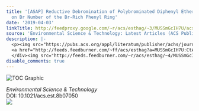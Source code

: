 ```yaml
---
title: '[ASAP] Reductive Debromination of Polybrominated Diphenyl Ethers: Dependence
  on Br Number of the Br-Rich Phenyl Ring'
date: '2019-04-03'
linkTitle: http://feedproxy.google.com/~r/acs/esthag/~3/MUSSmGcIH7U/acs.est.8b07050
source: 'Environmental Science & Technology: Latest Articles (ACS Publications)'
description: |-
  <p><img src="https://pubs.acs.org/appl/literatum/publisher/achs/journals/content/esthag/0/esthag.ahead-of-print/acs.est.8b07050/20190403/images/medium/es-2018-07050p_0007.gif" alt="TOC Graphic"/></p><div><cite>Environmental Science & Technology</cite></div><div>DOI: 10.1021/acs.est.8b07050</div><div class="feedflare">
  <a href="http://feeds.feedburner.com/~ff/acs/esthag?a=MUSSmGcIH7U:CtA1UCrb0ZY:yIl2AUoC8zA"><img src="http://feeds.feedburner.com/~ff/acs/esthag?d=yIl2AUoC8zA" border="0"></img></a>
  </div><img src="http://feeds.feedburner.com/~r/acs/esthag/~4/MUSSmGcIH7U" height="1" width="1" ...
disable_comments: true
---
```

<p><img src="https://pubs.acs.org/appl/literatum/publisher/achs/journals/content/esthag/0/esthag.ahead-of-print/acs.est.8b07050/20190403/images/medium/es-2018-07050p_0007.gif" alt="TOC Graphic"/></p><div><cite>Environmental Science & Technology</cite></div><div>DOI: 10.1021/acs.est.8b07050</div><div class="feedflare">
<a href="http://feeds.feedburner.com/~ff/acs/esthag?a=MUSSmGcIH7U:CtA1UCrb0ZY:yIl2AUoC8zA"><img src="http://feeds.feedburner.com/~ff/acs/esthag?d=yIl2AUoC8zA" border="0"></img></a>
</div><img src="http://feeds.feedburner.com/~r/acs/esthag/~4/MUSSmGcIH7U" height="1" width="1" ...
